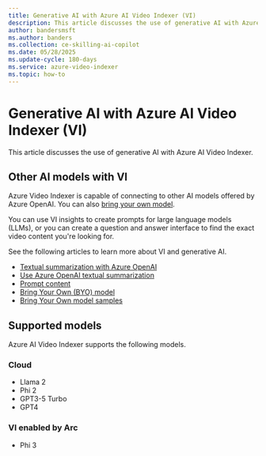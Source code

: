 ```yaml
---
title: Generative AI with Azure AI Video Indexer (VI)
description: This article discusses the use of generative AI with Azure AI Video Indexer.
author: bandersmsft
ms.author: banders
ms.collection: ce-skilling-ai-copilot
ms.date: 05/28/2025
ms.update-cycle: 180-days
ms.service: azure-video-indexer
ms.topic: how-to
---
```


# Generative AI with Azure AI Video Indexer (VI)

This article discusses the use of generative AI with Azure AI Video Indexer.

## Other AI models with VI

Azure Video Indexer is capable of connecting to other AI models offered by Azure OpenAI. You can also [bring your own model](azure-video-indexer-enabled-by-arc-bring-your-own-model-overview.md). 

You can use VI insights to create prompts for large language models (LLMs), or you can create a question and answer interface to find the exact video content you're looking for.

See the following articles to learn more about VI and generative AI.

- [Textual summarization with Azure OpenAI](text-summarization-overview.md)
- [Use Azure OpenAI textual summarization](text-summarization-task.md)
- [Prompt content](prompt-overview.md)
- [Bring Your Own (BYO) model](bring-your-own-model-overview.md)
- [Bring Your Own model samples](https://github.com/Azure-Samples/azure-video-indexer-samples/tree/master/BringYourOwn-Samples)

## Supported models

Azure AI Video Indexer supports the following models.

### Cloud

- Llama 2
- Phi 2
- GPT3-5 Turbo
- GPT4

### VI enabled by Arc

- Phi 3
